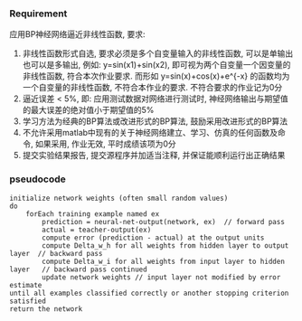 ### Requirement
应用BP神经网络逼近非线性函数, 要求:
1. 非线性函数形式自选, 要求必须是多个自变量输入的非线性函数, 可以是单输出也可以是多输出, 例如: y=sin(x1)+sin(x2), 即可视为两个自变量一个因变量的非线性函数, 符合本次作业要求. 而形如 y=sin(x)+cos(x)+e^{-x} 的函数均为一个自变量的非线性函数, 不符合本作业的要求. 不符合要求的作业记为0分
2. 逼近误差 < 5%, 即: 应用测试数据对网络进行测试时, 神经网络输出与期望值的最大误差的绝对值小于期望值的5%
3. 学习方法为经典的BP算法或改进形式的BP算法, 鼓励采用改进形式的BP算法
4. 不允许采用matlab中现有的关于神经网络建立、学习、仿真的任何函数及命令, 如果采用, 作业无效, 平时成绩该项为0分
5. 提交实验结果报告, 提交源程序并加适当注释, 并保证能顺利运行出正确结果


### pseudocode
```
initialize network weights (often small random values)
do
    forEach training example named ex
        prediction = neural-net-output(network, ex)  // forward pass
        actual = teacher-output(ex)
        compute error (prediction - actual) at the output units
        compute Delta_w_h for all weights from hidden layer to output layer  // backward pass
        compute Delta_w_i for all weights from input layer to hidden layer   // backward pass continued
        update network weights // input layer not modified by error estimate
until all examples classified correctly or another stopping criterion satisfied
return the network
```
